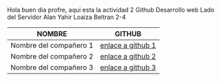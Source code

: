Hola buen dia profre, aqui esta la actividad 2 Github Desarrollo web Lado del Servidor
Alan Yahir Loaiza Beltran 2-4

| NOMBRE            | GITHUB                     |
|-------------------|---------------------------|
| Nombre del compañero 1 | [enlace a github 1]() |
| Nombre del compañero 2 | [enlace a github 2]() |
| Nombre del compañero 3 | [enlace a github 3]() |
